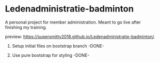 # Ledenadministratie-badminton
A personal project for member administration. Meant to go live after finishing my training.

preview: https://supersmitty2018.github.io/Ledenadministratie-badminton/.

1. Setup initial files on bootstrap branch -DONE-

2. Use pure bootstrap for styling -DONE-
